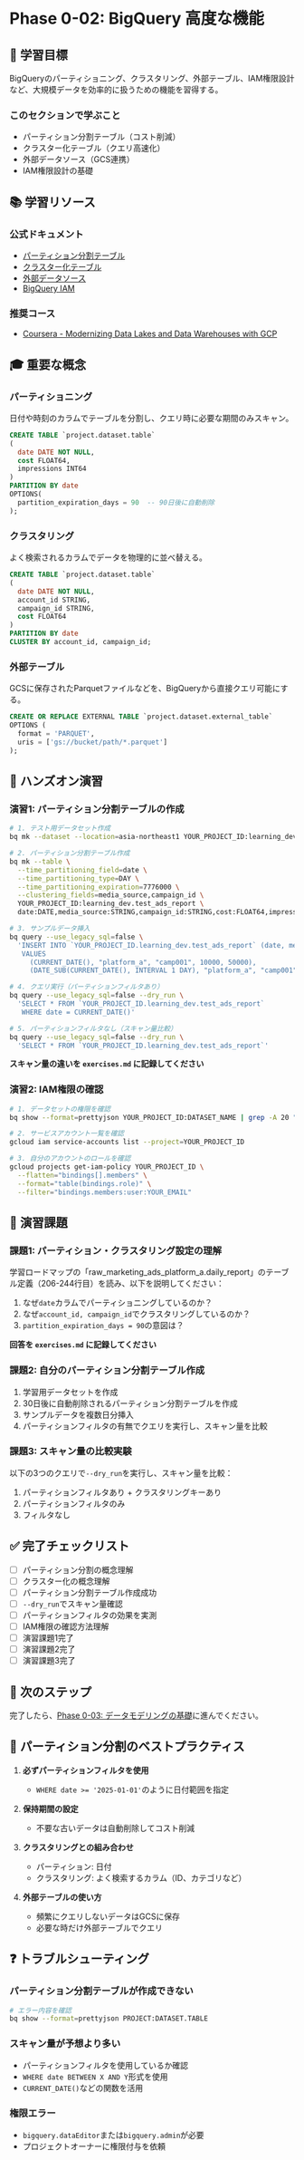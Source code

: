 # Phase 0-02: BigQuery 高度な機能

## 📖 学習目標

BigQueryのパーティショニング、クラスタリング、外部テーブル、IAM権限設計など、大規模データを効率的に扱うための機能を習得する。

### このセクションで学ぶこと

- パーティション分割テーブル（コスト削減）
- クラスター化テーブル（クエリ高速化）
- 外部データソース（GCS連携）
- IAM権限設計の基礎

## 📚 学習リソース

### 公式ドキュメント

- [パーティション分割テーブル](https://cloud.google.com/bigquery/docs/partitioned-tables)
- [クラスター化テーブル](https://cloud.google.com/bigquery/docs/clustered-tables)
- [外部データソース](https://cloud.google.com/bigquery/docs/external-data-sources)
- [BigQuery IAM](https://cloud.google.com/bigquery/docs/access-control)

### 推奨コース

- [Coursera - Modernizing Data Lakes and Data Warehouses with GCP](https://www.coursera.org/learn/data-lakes-data-warehouses-gcp)

## 🎓 重要な概念

### パーティショニング

日付や時刻のカラムでテーブルを分割し、クエリ時に必要な期間のみスキャン。

```sql
CREATE TABLE `project.dataset.table`
(
  date DATE NOT NULL,
  cost FLOAT64,
  impressions INT64
)
PARTITION BY date
OPTIONS(
  partition_expiration_days = 90  -- 90日後に自動削除
);
```

### クラスタリング

よく検索されるカラムでデータを物理的に並べ替える。

```sql
CREATE TABLE `project.dataset.table`
(
  date DATE NOT NULL,
  account_id STRING,
  campaign_id STRING,
  cost FLOAT64
)
PARTITION BY date
CLUSTER BY account_id, campaign_id;
```

### 外部テーブル

GCSに保存されたParquetファイルなどを、BigQueryから直接クエリ可能にする。

```sql
CREATE OR REPLACE EXTERNAL TABLE `project.dataset.external_table`
OPTIONS (
  format = 'PARQUET',
  uris = ['gs://bucket/path/*.parquet']
);
```

## 🚀 ハンズオン演習

### 演習1: パーティション分割テーブルの作成

```bash
# 1. テスト用データセット作成
bq mk --dataset --location=asia-northeast1 YOUR_PROJECT_ID:learning_dev

# 2. パーティション分割テーブル作成
bq mk --table \
  --time_partitioning_field=date \
  --time_partitioning_type=DAY \
  --time_partitioning_expiration=7776000 \
  --clustering_fields=media_source,campaign_id \
  YOUR_PROJECT_ID:learning_dev.test_ads_report \
  date:DATE,media_source:STRING,campaign_id:STRING,cost:FLOAT64,impressions:INT64

# 3. サンプルデータ挿入
bq query --use_legacy_sql=false \
  'INSERT INTO `YOUR_PROJECT_ID.learning_dev.test_ads_report` (date, media_source, campaign_id, cost, impressions)
   VALUES
     (CURRENT_DATE(), "platform_a", "camp001", 10000, 50000),
     (DATE_SUB(CURRENT_DATE(), INTERVAL 1 DAY), "platform_a", "camp001", 12000, 60000)'

# 4. クエリ実行（パーティションフィルタあり）
bq query --use_legacy_sql=false --dry_run \
  'SELECT * FROM `YOUR_PROJECT_ID.learning_dev.test_ads_report`
   WHERE date = CURRENT_DATE()'

# 5. パーティションフィルタなし（スキャン量比較）
bq query --use_legacy_sql=false --dry_run \
  'SELECT * FROM `YOUR_PROJECT_ID.learning_dev.test_ads_report`'
```

**スキャン量の違いを `exercises.md` に記録してください**

### 演習2: IAM権限の確認

```bash
# 1. データセットの権限を確認
bq show --format=prettyjson YOUR_PROJECT_ID:DATASET_NAME | grep -A 20 "access"

# 2. サービスアカウント一覧を確認
gcloud iam service-accounts list --project=YOUR_PROJECT_ID

# 3. 自分のアカウントのロールを確認
gcloud projects get-iam-policy YOUR_PROJECT_ID \
  --flatten="bindings[].members" \
  --format="table(bindings.role)" \
  --filter="bindings.members:user:YOUR_EMAIL"
```

## 📝 演習課題

### 課題1: パーティション・クラスタリング設定の理解

学習ロードマップの「raw_marketing_ads_platform_a.daily_report」のテーブル定義（206-244行目）を読み、以下を説明してください：

1. なぜ`date`カラムでパーティショニングしているのか？
2. なぜ`account_id, campaign_id`でクラスタリングしているのか？
3. `partition_expiration_days = 90`の意図は？

**回答を `exercises.md` に記録してください**

### 課題2: 自分のパーティション分割テーブル作成

1. 学習用データセットを作成
2. 30日後に自動削除されるパーティション分割テーブルを作成
3. サンプルデータを複数日分挿入
4. パーティションフィルタの有無でクエリを実行し、スキャン量を比較

### 課題3: スキャン量の比較実験

以下の3つのクエリで`--dry_run`を実行し、スキャン量を比較：

1. パーティションフィルタあり + クラスタリングキーあり
2. パーティションフィルタのみ
3. フィルタなし

## ✅ 完了チェックリスト

- [ ] パーティション分割の概念理解
- [ ] クラスター化の概念理解
- [ ] パーティション分割テーブル作成成功
- [ ] `--dry_run`でスキャン量確認
- [ ] パーティションフィルタの効果を実測
- [ ] IAM権限の確認方法理解
- [ ] 演習課題1完了
- [ ] 演習課題2完了
- [ ] 演習課題3完了

## 🔗 次のステップ

完了したら、[Phase 0-03: データモデリングの基礎](../03-data-modeling/README.md)に進んでください。

## 📌 パーティション分割のベストプラクティス

1. **必ずパーティションフィルタを使用**
   - `WHERE date >= '2025-01-01'`のように日付範囲を指定

2. **保持期間の設定**
   - 不要な古いデータは自動削除してコスト削減

3. **クラスタリングとの組み合わせ**
   - パーティション: 日付
   - クラスタリング: よく検索するカラム（ID、カテゴリなど）

4. **外部テーブルの使い方**
   - 頻繁にクエリしないデータはGCSに保存
   - 必要な時だけ外部テーブルでクエリ

## ❓ トラブルシューティング

### パーティション分割テーブルが作成できない

```bash
# エラー内容を確認
bq show --format=prettyjson PROJECT:DATASET.TABLE
```

### スキャン量が予想より多い

- パーティションフィルタを使用しているか確認
- `WHERE date BETWEEN X AND Y`形式を使用
- `CURRENT_DATE()`などの関数を活用

### 権限エラー

- `bigquery.dataEditor`または`bigquery.admin`が必要
- プロジェクトオーナーに権限付与を依頼
